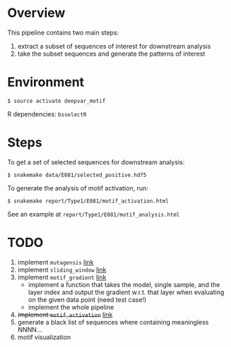 # Overview

This pipeline contains two main steps:
1. extract a subset of sequences of interest for downstream analysis
2. take the subset sequences and generate the patterns of interest

# Environment

```
$ source activate deepvar_motif
```
R dependencies: `bsselectR`

# Steps

To get a set of selected sequences for downstream analysis:
```
$ snakemake data/E081/selected_positive.hdf5
```

To generate the analysis of motif activation, run:
```
$ snakemake report/Type1/E081/motif_activation.html
```
See an example at `report/Type1/E081/motif_analysis.html`

# TODO

1. implement `mutagensis` [link](modules/seq2pattern/_mutagensis.snakemake)
2. implement `sliding_window` [link](modules/seq2pattern/_sliding_window.snakemake)
3. implement `motif_gradient` [link](modules/seq2pattern/_motif_gradient.snakemake)
    - implement a function that takes the model, single sample, and the layer index and output the gradient w.r.t. that layer when evaluating on the given data point (need test case!)
    - implement the whole pipeline
4. ~~implement `motif_activation`~~ [link](modules/seq2pattern/_motif_activation.snakemake)
5. generate a black list of sequences where containing meaningless NNNN...
6. motif visualization
